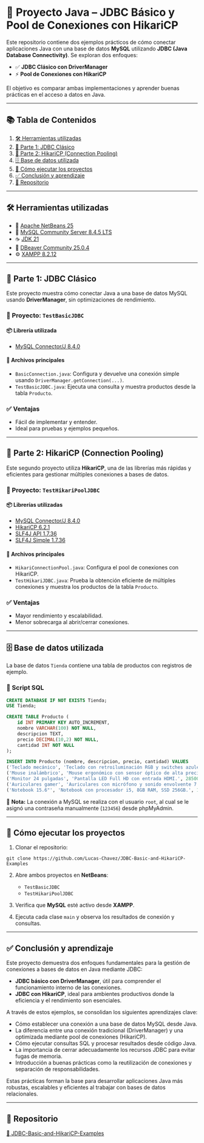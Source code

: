 # 🚀 Proyecto Java – JDBC Básico y Pool de Conexiones con HikariCP

Este repositorio contiene dos ejemplos prácticos de cómo conectar aplicaciones Java con una base de datos **MySQL** utilizando **JDBC (Java Database Connectivity)**. Se exploran dos enfoques:

-   ✅ **JDBC Clásico con DriverManager**
-   ⚡ **Pool de Conexiones con HikariCP**

El objetivo es comparar ambas implementaciones y aprender buenas prácticas en el acceso a datos en Java.

----------


## 📚 Tabla de Contenidos

1. [🛠 Herramientas utilizadas](#-herramientas-utilizadas)  
2. [🧩 Parte 1: JDBC Clásico](#-parte-1-jdbc-clásico)  
3. [🧩 Parte 2: HikariCP (Connection Pooling)](#-parte-2-hikaricp-connection-pooling)  
4. [🗄 Base de datos utilizada](#-base-de-datos-utilizada)  
5. [🚀 Cómo ejecutar los proyectos](#-cómo-ejecutar-los-proyectos)  
6. [✅ Conclusión y aprendizaje](#-conclusión-y-aprendizaje)  
7. [🔗 Repositorio](#-repositorio)

----------

## 🛠 Herramientas utilizadas

-   🧰 [Apache NetBeans 25](https://netbeans.apache.org/front/main/index.html)
-   🐬 [MySQL Community Server 8.4.5 LTS](https://dev.mysql.com/downloads/mysql/)
-   ☕ [JDK 21](https://www.oracle.com/java/technologies/downloads/)
-   🐘 [DBeaver Community 25.0.4](https://dbeaver.io/download/)
-   ⚙️ [XAMPP 8.2.12](https://www.apachefriends.org/es/index.html)

----------

## 🧩 Parte 1: JDBC Clásico

Este proyecto muestra cómo conectar Java a una base de datos MySQL usando **DriverManager**, sin optimizaciones de rendimiento.

### 📂 Proyecto: `TestBasicJDBC`

#### 📦 Librería utilizada

-   [MySQL Connector/J 8.4.0](https://mvnrepository.com/artifact/com.mysql/mysql-connector-j/8.4.0)

#### 🧾 Archivos principales

-   `BasicConnection.java`: Configura y devuelve una conexión simple usando `DriverManager.getConnection(...)`.
-   `TestBasicJDBC.java`: Ejecuta una consulta y muestra productos desde la tabla `Producto`.

### ✅ Ventajas

-   Fácil de implementar y entender.
-   Ideal para pruebas y ejemplos pequeños.

----------

## 🧩 Parte 2: HikariCP (Connection Pooling)

Este segundo proyecto utiliza **HikariCP**, una de las librerías más rápidas y eficientes para gestionar múltiples conexiones a bases de datos.

### 📂 Proyecto: `TestHikariPoolJDBC`

#### 📦 Librerías utilizadas

-   [MySQL Connector/J 8.4.0](https://mvnrepository.com/artifact/com.mysql/mysql-connector-j/8.4.0)
-   [HikariCP 6.2.1](https://mvnrepository.com/artifact/com.zaxxer/HikariCP/6.2.1)
-   [SLF4J API 1.7.36](https://mvnrepository.com/artifact/org.slf4j/slf4j-api/1.7.36)
-   [SLF4J Simple 1.7.36](https://mvnrepository.com/artifact/org.slf4j/slf4j-simple/1.7.36)

#### 🧾 Archivos principales

-   `HikariConnectionPool.java`: Configura el pool de conexiones con HikariCP.
-   `TestHikariJDBC.java`: Prueba la obtención eficiente de múltiples conexiones y muestra los productos de la tabla `Producto`.

### ✅ Ventajas

-   Mayor rendimiento y escalabilidad.
-   Menor sobrecarga al abrir/cerrar conexiones.

----------

## 🗄 Base de datos utilizada

La base de datos `Tienda` contiene una tabla de productos con registros de ejemplo.

### 📜 Script SQL

```sql
CREATE DATABASE IF NOT EXISTS Tienda;
USE Tienda;

CREATE TABLE Producto (
    id INT PRIMARY KEY AUTO_INCREMENT,
    nombre VARCHAR(100) NOT NULL,
    descripcion TEXT,
    precio DECIMAL(10,2) NOT NULL,
    cantidad INT NOT NULL
);

INSERT INTO Producto (nombre, descripcion, precio, cantidad) VALUES
('Teclado mecánico', 'Teclado con retroiluminación RGB y switches azules.', 7500.00, 15),
('Mouse inalámbrico', 'Mouse ergonómico con sensor óptico de alta precisión.', 3200.00, 30),
('Monitor 24 pulgadas', 'Pantalla LED Full HD con entrada HDMI.', 28500.00, 10),
('Auriculares gamer', 'Auriculares con micrófono y sonido envolvente 7.1.', 6400.00, 20),
('Notebook 15.6"', 'Notebook con procesador i5, 8GB RAM, SSD 256GB.', 189000.00, 8);

```

📌 **Nota:** La conexión a MySQL se realiza con el usuario `root`, al cual se le asignó una contraseña manualmente (`123456`) desde phpMyAdmin.

----------

## 🚀 Cómo ejecutar los proyectos

1.  Clonar el repositorio:

```
git clone https://github.com/Lucas-Chavez/JDBC-Basic-and-HikariCP-Examples
```

2.  Abre ambos proyectos en **NetBeans**:
    
    -   `TestBasicJDBC`
    -   `TestHikariPoolJDBC`
    
3.  Verifica que **MySQL** esté activo desde **XAMPP**.
    
4.  Ejecuta cada clase `main` y observa los resultados de conexión y consultas.
    
----------

## ✅ Conclusión y aprendizaje

Este proyecto demuestra dos enfoques fundamentales para la gestión de conexiones a bases de datos en Java mediante JDBC:

-   **JDBC básico con DriverManager**, útil para comprender el funcionamiento interno de las conexiones.
-   **JDBC con HikariCP**, ideal para ambientes productivos donde la eficiencia y el rendimiento son esenciales.

A través de estos ejemplos, se consolidan los siguientes aprendizajes clave:

-   Cómo establecer una conexión a una base de datos MySQL desde Java.
-   La diferencia entre una conexión tradicional (DriverManager) y una optimizada mediante pool de conexiones (HikariCP).
-   Cómo ejecutar consultas SQL y procesar resultados desde código Java.
-   La importancia de cerrar adecuadamente los recursos JDBC para evitar fugas de memoria.
-   Introducción a buenas prácticas como la reutilización de conexiones y separación de responsabilidades.

Estas prácticas forman la base para desarrollar aplicaciones Java más robustas, escalables y eficientes al trabajar con bases de datos relacionales.

----------

## 🔗 Repositorio

[🔗 JDBC-Basic-and-HikariCP-Examples](https://github.com/Lucas-Chavez/JDBC-Basic-and-HikariCP-Examples)